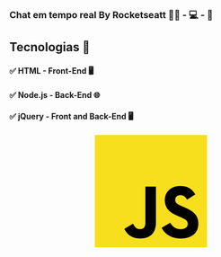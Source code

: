 <p align="center">
  
### Chat em tempo real By Rocketseatt :astronaut: - :computer: - :rocket:

</p>

<p align="center">

## <b>Tecnologias :call_me_hand:</b>

#### :white_check_mark: HTML - Front-End :desktop_computer: 
#### :white_check_mark: Node.js - Back-End :globe_with_meridians:
#### :white_check_mark: jQuery - Front and Back-End :desktop_computer:
</p>

<p align="center">
  <img src="public/JavaScript_logo.jpg">
</p>
